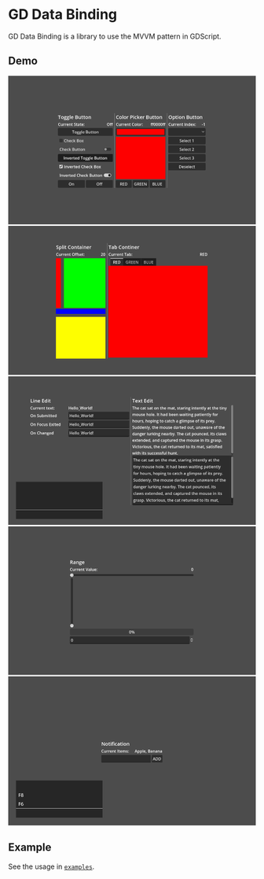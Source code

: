 # GD Data Binding

GD Data Binding is a library to use the MVVM pattern in GDScript.

## Demo

![Buttons demo](examples/buttons.gif)
![Containers demo](examples/containers.gif)
![Edits demo](examples/edits.gif)
![Ranges demo](examples/ranges.gif)
![Notification demo](examples/notification.gif)

## Example

See the usage in [`examples`](examples).
